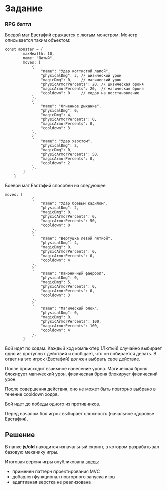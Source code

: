 # Задание

### RPG баттл

Боевой маг Евстафий сражается с лютым монстром. Монстр описывается таким объектом:

```
const monster = {
        maxHealth: 10,
        name: "Лютый",
        moves: [
            {
                "name": "Удар когтистой лапой",
                "physicalDmg": 3, // физический урон
                "magicDmg": 0,    // магический урон
                "physicArmorPercents": 20, // физическая броня
                "magicArmorPercents": 20,  // магическая броня
                "cooldown": 0     // ходов на восстановление
            },
            {
                "name": "Огненное дыхание",
                "physicalDmg": 0,
                "magicDmg": 4,
                "physicArmorPercents": 0,
                "magicArmorPercents": 0,
                "cooldown": 3
            },
            {
                "name": "Удар хвостом",
                "physicalDmg": 2,
                "magicDmg": 0,
                "physicArmorPercents": 50,
                "magicArmorPercents": 0,
                "cooldown": 2
            },
        ]
    }
```

Боевой маг Евстафий способен на следующее:

```
moves: [
            {
                "name": "Удар боевым кадилом",
                "physicalDmg": 2,
                "magicDmg": 0,
                "physicArmorPercents": 0,
                "magicArmorPercents": 50,
                "cooldown": 0
            },
            {
                "name": "Вертушка левой пяткой",
                "physicalDmg": 4,
                "magicDmg": 0,
                "physicArmorPercents": 0,
                "magicArmorPercents": 0,
                "cooldown": 4
            },
            {
                "name": "Каноничный фаербол",
                "physicalDmg": 0,
                "magicDmg": 5,
                "physicArmorPercents": 0,
                "magicArmorPercents": 0,
                "cooldown": 3
            },
            {
                "name": "Магический блок",
                "physicalDmg": 0,
                "magicDmg": 0,
                "physicArmorPercents": 100,
                "magicArmorPercents": 100,
                "cooldown": 4
            },
        ]
```

Бой идет по ходам. Каждый ход компьютер (Лютый) случайно выбирает одно из доступных действий и сообщает, что он собирается делать. В ответ на это игрок (Евстафий) должен выбрать свое действие.

После происходит взаимное нанесение урона. Магическая броня блокирует магический урон, физическая броня блокирует физический урон.

После совершения действия, оно не может быть повторно выбрано в течение cooldown ходов.

Бой идет до победы одного из противников.

Перед началом боя игрок выбирает сложность (начальное здоровье Евстафия).

## Решение

В папке **js/old** находится изначальный скрипт, в котором разрабатывал базовую механику игры.

Итоговая версия игры опубликована [здесь](https://rpg-battle.netlify.app):

- применен паттерн проектирования MVC
- добавлен функционал повторного запуска игры
- адаптивная верстка не реализована
